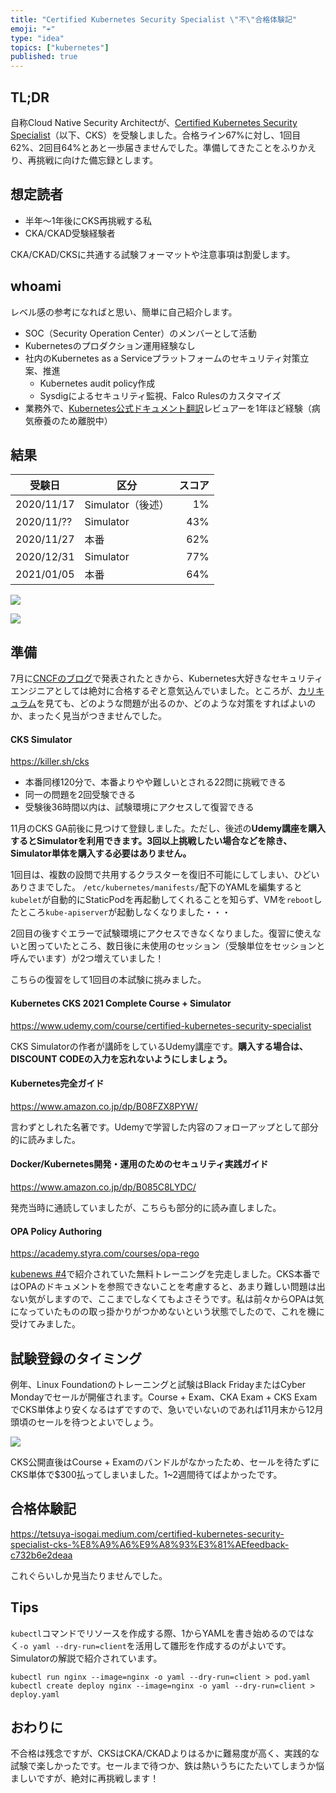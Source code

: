 ```yaml
---
title: "Certified Kubernetes Security Specialist \"不\"合格体験記"
emoji: "☔"
type: "idea"
topics: ["kubernetes"]
published: true
---
```


## TL;DR

自称Cloud Native Security Architectが、[Certified Kubernetes Security Specialist](https://training.linuxfoundation.org/certification/certified-kubernetes-security-specialist/)（以下、CKS）を受験しました。合格ライン67%に対し、1回目62%、2回目64%とあと一歩届きませんでした。準備してきたことをふりかえり、再挑戦に向けた備忘録とします。

## 想定読者

* 半年〜1年後にCKS再挑戦する私
* CKA/CKAD受験経験者

CKA/CKAD/CKSに共通する試験フォーマットや注意事項は割愛します。

## whoami

レベル感の参考になればと思い、簡単に自己紹介します。

* SOC（Security Operation Center）のメンバーとして活動
* Kubernetesのプロダクション運用経験なし
* 社内のKubernetes as a Serviceプラットフォームのセキュリティ対策立案、推進
  * Kubernetes audit policy作成
  * Sysdigによるセキュリティ監視、Falco Rulesのカスタマイズ
* 業務外で、[Kubernetes公式ドキュメント翻訳](https://kubernetes.io/ja/docs/home/)レビュアーを1年ほど経験（病気療養のため離脱中）


## 結果

|受験日|区分|スコア|
|----|----|----:|
|2020/11/17|Simulator（後述）|1%|
|2020/11/??|Simulator|43%|
|2020/11/27|本番|62%|
|2020/12/31|Simulator|77%|
|2021/01/05|本番|64%|

![](https://storage.googleapis.com/zenn-user-upload/rjqfhgacuzjzktj7vsu5q69x8isa)

![](https://storage.googleapis.com/zenn-user-upload/kdo8ij07bp8pi015ruoucaaulaep)

## 準備

7月に[CNCFのブログ](https://www.cncf.io/blog/2020/07/15/certified-kubernetes-security-specialist-cks-coming-in-november/)で発表されたときから、Kubernetes大好きなセキュリティエンジニアとしては絶対に合格するぞと意気込んでいました。ところが、[カリキュラム](https://github.com/cncf/curriculum)を見ても、どのような問題が出るのか、どのような対策をすればよいのか、まったく見当がつきませんでした。

#### CKS Simulator

https://killer.sh/cks

* 本番同様120分で、本番よりやや難しいとされる22問に挑戦できる
* 同一の問題を2回受験できる
* 受験後36時間以内は、試験環境にアクセスして復習できる

11月のCKS GA前後に見つけて登録しました。ただし、後述の**Udemy講座を購入するとSimulatorを利用できます。3回以上挑戦したい場合などを除き、Simulator単体を購入する必要はありません。**

1回目は、複数の設問で共用するクラスターを復旧不可能にしてしまい、ひどいありさまでした。
`/etc/kubernetes/manifests/`配下のYAMLを編集すると`kubelet`が自動的にStaticPodを再起動してくれることを知らず、VMを`reboot`したところ`kube-apiserver`が起動しなくなりました・・・

2回目の後すぐエラーで試験環境にアクセスできなくなりました。復習に使えないと困っていたところ、数日後に未使用のセッション（受験単位をセッションと呼んでいます）が2つ増えていました！

こちらの復習をして1回目の本試験に挑みました。

#### Kubernetes CKS 2021 Complete Course + Simulator

https://www.udemy.com/course/certified-kubernetes-security-specialist

CKS Simulatorの作者が講師をしているUdemy講座です。**購入する場合は、DISCOUNT CODEの入力を忘れないようにしましょう。**

#### Kubernetes完全ガイド

https://www.amazon.co.jp/dp/B08FZX8PYW/

言わずとしれた名著です。Udemyで学習した内容のフォローアップとして部分的に読みました。

#### Docker/Kubernetes開発・運用のためのセキュリティ実践ガイド

https://www.amazon.co.jp/dp/B085C8LYDC/

発売当時に通読していましたが、こちらも部分的に読み直しました。

#### OPA Policy Authoring

https://academy.styra.com/courses/opa-rego

[kubenews #4](https://kubenews.connpass.com/event/199270/)で紹介されていた無料トレーニングを完走しました。CKS本番ではOPAのドキュメントを参照できないことを考慮すると、あまり難しい問題は出ない気がしますので、ここまでしなくてもよさそうです。私は前々からOPAは気になっていたものの取っ掛かりがつかめないという状態でしたので、これを機に受けてみました。

## 試験登録のタイミング

例年、Linux Foundationのトレーニングと試験はBlack FridayまたはCyber Mondayでセールが開催されます。Course + Exam、CKA Exam + CKS ExamでCKS単体より安くなるはずですので、急いでいないのであれば11月末から12月頭頃のセールを待つとよいでしょう。

![](https://storage.googleapis.com/zenn-user-upload/loqo68r11r9ee35jjx9tgoajmdy6)

CKS公開直後はCourse + Examのバンドルがなかったため、セールを待たずにCKS単体で$300払ってしまいました。1~2週間待てばよかったです。

## 合格体験記

https://tetsuya-isogai.medium.com/certified-kubernetes-security-specialist-cks-%E8%A9%A6%E9%A8%93%E3%81%AEfeedback-c732b6e2deaa

これぐらいしか見当たりませんでした。

## Tips

`kubectl`コマンドでリソースを作成する際、1からYAMLを書き始めるのではなく`-o yaml --dry-run=client`を活用して雛形を作成するのがよいです。Simulatorの解説で紹介されています。

```
kubectl run nginx --image=nginx -o yaml --dry-run=client > pod.yaml
kubectl create deploy nginx --image=nginx -o yaml --dry-run=client > deploy.yaml
```

## おわりに

不合格は残念ですが、CKSはCKA/CKADよりはるかに難易度が高く、実践的な試験で楽しかったです。セールまで待つか、鉄は熱いうちにたたいてしまうか悩ましいですが、絶対に再挑戦します！

